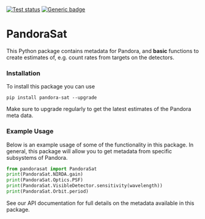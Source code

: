 <a href="https://github.com/pandoramission/pandora-sat/actions/workflows/tests.yml"><img src="https://github.com/pandoramission/pandora-sat/workflows/pytest/badge.svg" alt="Test status"/></a> [![Generic badge](https://img.shields.io/badge/documentation-live-blue.svg)](https://pandoramission.github.io/pandora-sat/)

# PandoraSat

This Python package contains metadata for Pandora, and **basic** functions to create estimates of, e.g. count rates from targets on the detectors.

### Installation

To install this package you can use

```
pip install pandora-sat --upgrade
```

Make sure to upgrade regularly to get the latest estimates of the Pandora meta data.


### Example Usage

Below is an example usage of some of the functionality in this package. In general, this package will allow you to get metadata from specific subsystems of Pandora.

```python
from pandorasat import PandoraSat
print(PandoraSat.NIRDA.gain)
print(PandoraSat.Optics.PSF)
print(PandoraSat.VisibleDetector.sensitivity(wavelength))
print(PandoraSat.Orbit.period)
```

See our API documentation for full details on the metadata available in this package.
